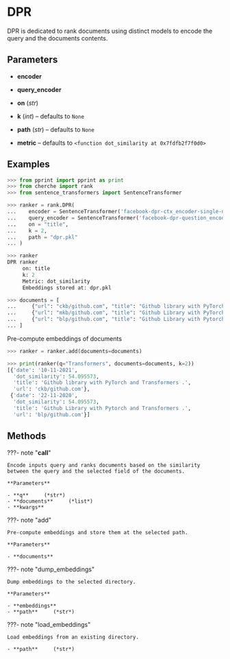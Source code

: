 # DPR

DPR is dedicated to rank documents using distinct models to encode the query and the documents contents.



## Parameters

- **encoder**

- **query_encoder**

- **on** (*str*)

- **k** (*int*) – defaults to `None`

- **path** (*str*) – defaults to `None`

- **metric** – defaults to `<function dot_similarity at 0x7fdfb2f7f0d0>`



## Examples

```python
>>> from pprint import pprint as print
>>> from cherche import rank
>>> from sentence_transformers import SentenceTransformer

>>> ranker = rank.DPR(
...    encoder = SentenceTransformer('facebook-dpr-ctx_encoder-single-nq-base').encode,
...    query_encoder = SentenceTransformer('facebook-dpr-question_encoder-single-nq-base').encode,
...    on = "title",
...    k = 2,
...    path = "dpr.pkl"
... )

>>> ranker
DPR ranker
     on: title
     k: 2
     Metric: dot_similarity
     Embeddings stored at: dpr.pkl

>>> documents = [
...     {"url": "ckb/github.com", "title": "Github library with PyTorch and Transformers .", "date": "10-11-2021"},
...     {"url": "mkb/github.com", "title": "Github Library with PyTorch .", "date": "22-11-2021"},
...     {"url": "blp/github.com", "title": "Github Library with Pytorch and Transformers .", "date": "22-11-2020"},
... ]

```

Pre-compute embeddings of documents
```python
>>> ranker = ranker.add(documents=documents)

>>> print(ranker(q="Transformers", documents=documents, k=2))
[{'date': '10-11-2021',
  'dot_similarity': 54.095573,
  'title': 'Github library with PyTorch and Transformers .',
  'url': 'ckb/github.com'},
 {'date': '22-11-2020',
  'dot_similarity': 54.095573,
  'title': 'Github Library with Pytorch and Transformers .',
  'url': 'blp/github.com'}]
```

## Methods

???- note "__call__"

    Encode inputs query and ranks documents based on the similarity between the query and the selected field of the documents.

    **Parameters**

    - **q**     (*str*)    
    - **documents**     (*list*)    
    - **kwargs**    
    
???- note "add"

    Pre-compute embeddings and store them at the selected path.

    **Parameters**

    - **documents**    
    
???- note "dump_embeddings"

    Dump embeddings to the selected directory.

    **Parameters**

    - **embeddings**    
    - **path**     (*str*)    
    
???- note "load_embeddings"

    Load embeddings from an existing directory.

    - **path**     (*str*)    
    
